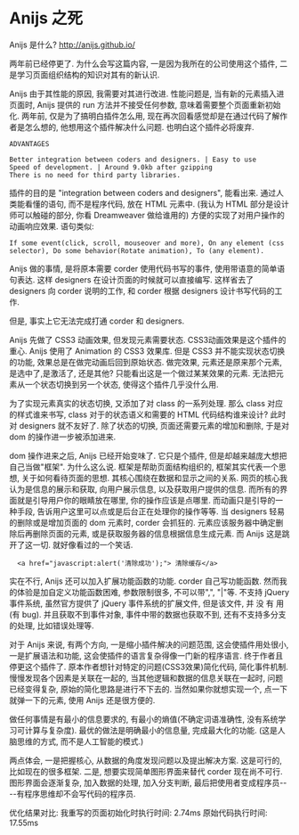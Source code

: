# Anijs 之死

Anijs 是什么? http://anijs.github.io/

两年前已经停更了. 为什么会写这篇内容, 一是因为我所在的公司使用这个插件, 二是学习页面组织结构的知识对其有的新认识. 

Anijs 由于其性能的原因, 我需要对其进行改进. 性能问题是, 当有新的元素插入进页面时, Anijs 提供的 run 方法并不接受任何参数, 意味着需要整个页面重新初始化. 两年前, 仅是为了搞明白插件怎么用, 现在再次回看感觉却是在通过代码了解作者是怎么想的, 他想用这个插件解决什么问题. 也明白这个插件必将废弃.

```
ADVANTAGES

Better integration between coders and designers. | Easy to use 
Speed of development. | Around 9.0kb after gzipping 
There is no need for third party libraries.
```

插件的目的是 "integration between coders and designers", 能看出来. 通过人类能看懂的语句, 而不是程序代码, 放在 HTML 元素中. (我认为 HTML 部分是设计师可以触碰的部分, 你看 Dreamweaver 做给谁用的) 方便的实现了对用户操作的动画响应效果. 语句类似:

```
If some event(click, scroll, mouseover and more), On any element (css selector), Do some behavior(Rotate animation), To (any element).
```

Anijs 做的事情, 是将原本需要 corder 使用代码书写的事件, 使用带语意的简单语句表达. 这样 designers 在设计页面的时候就可以直接编写. 这样省去了 designers 向 corder 说明的工作, 和 corder 根据 designers 设计书写代码的工作.

但是, 事实上它无法完成打通 corder 和 designers. 

Anijs 先做了 CSS3 动画效果, 但发现元素需要状态. CSS3动画效果是这个插件的重心. Anijs 使用了 Animation 的 CSS3 效果库. 但是 CSS3 并不能实现状态切换的功能, 效果总是在做完动画后回到原始状态. 做完效果, 元素还是原来那个元素, 是选中了,是激活了, 还是其他? 只能看出这是一个做过某某效果的元素. 无法把元素从一个状态切换到另一个状态, 使得这个插件几乎没什么用.

为了实现元素真实的状态切换, 又添加了对 class 的一系列处理. 那么 class 对应的样式谁来书写, class 对于的状态语义和需要的 HTML 代码结构谁来设计? 此时对 designers 就不友好了. 除了状态的切换, 页面还需要元素的增加和删除, 于是对 dom 的操作进一步被添加进来.

dom 操作进来之后, Anijs 已经开始变味了. 它只是个插件, 但是却越来越庞大想把自己当做"框架". 为什么这么说. 框架是帮助页面结构组织的, 框架其实代表一个思想, 关于如何看待页面的思想. 其核心围绕在数据和显示之间的关系. 网页的核心我认为是信息的展示和获取, 向用户展示信息, 以及获取用户提供的信息. 而所有的界面就是引导用户你的眼睛放在哪里, 你的操作应该是点哪里. 而动画只是引导的一种手段, 告诉用户这里可以点或是后台正在处理你的操作等等. 当 designers 轻易的删除或是增加页面的 dom 元素时, corder 会抓狂的. 元素应该服务器中确定删除后再删除页面的元素, 或是获取服务器的信息根据信息生成元素. 而 Anijs 这是跳开了这一切. 就好像看过的一个笑话.

```
  <a href="javascript:alert('清除成功');"> 清除缓存</a>
```


实在不行, Anijs 还可以加入扩展功能函数的功能. corder 自己写功能函数. 然而我的体验是加自定义功能函数困难, 参数限制很多, 不可以带",", "|"等. 不支持 jQuery 事件系统, 虽然官方提供了 jQuery 事件系统的扩展文件, 但是该文件, 并 没 有 用(有 bug). 并且获取不到事件对象, 事件中带的数据也获取不到, 还有不支持多分支的处理, 比如错误处理等.

对于 Anijs 来说, 有两个方向, 一是缩小插件解决的问题范围, 这会使插件用处很小, 一是扩展语法和功能, 这会使插件的语言复杂得像一门新的程序语言. 终于作者且停更这个插件了. 原本作者想针对特定的问题(CSS3效果)简化代码, 简化事件机制. 慢慢发现各个因素是关联在一起的, 当其他逻辑和数据的信息关联在一起时, 问题已经变得复杂, 原始的简化思路是进行不下去的. 当然如果你就想实现一个, 点一下就弹一下的元素, 使用 Anijs 还是很方便的.

做任何事情是有最小的信息要求的, 有最小的熵值(不确定词语准确性, 没有系统学习可计算与复杂度). 最优的做法是明确最小的信息量, 完成最大化的功能. (这是人脑思维的方式, 而不是人工智能的模式.)

两点体会, 一是把握核心, 从数据的角度发现问题以及提出解决方案. 这是可行的, 比如现在的很多框架. 二是, 想要实现简单图形界面来替代 corder 现在尚不可行. 图形界面会逐渐复杂, 加入数据的处理, 加入分支判断, 最后把使用者变成程序员----有程序思维却不会写代码的程序员.

优化结果对比:
我重写的页面初始化时执行时间: 2.74ms
原始代码执行时间: 17.55ms
